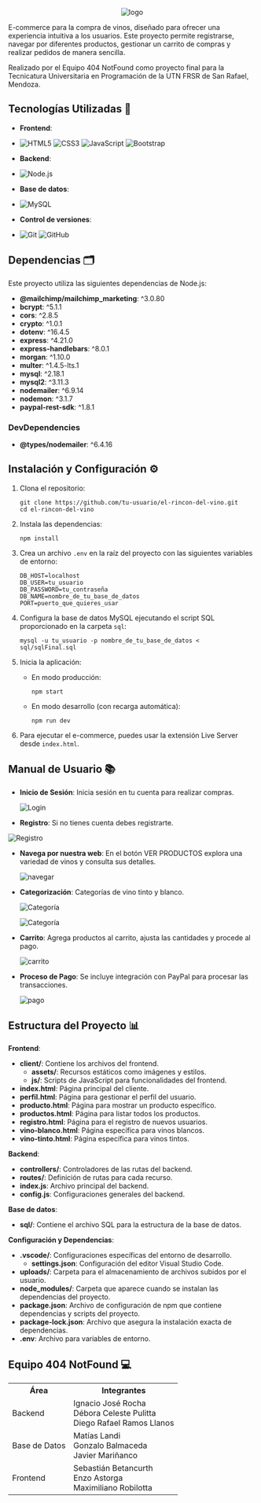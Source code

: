 <div align="center">

  ![logo](client/assets/logovino.svg)

</div>


E-commerce para la compra de vinos, diseñado para ofrecer una experiencia intuitiva a los usuarios. Este proyecto permite registrarse, navegar por diferentes productos, gestionar un carrito de compras y realizar pedidos de manera sencilla.

Realizado por el Equipo 404 NotFound como proyecto final para la Tecnicatura Universitaria en Programación de la UTN FRSR de San Rafael, Mendoza.

## Tecnologías Utilizadas 🧰

- **Frontend**:
- ![HTML5](https://img.shields.io/badge/HTML5-E34F26?style=for-the-badge&logo=html5&logoColor=white) ![CSS3](https://img.shields.io/badge/CSS3-1572B6?style=for-the-badge&logo=css3&logoColor=white) ![JavaScript](https://img.shields.io/badge/JavaScript-F7DF1E?style=for-the-badge&logo=javascript&logoColor=black) ![Bootstrap](https://img.shields.io/badge/Bootstrap-7952B3?style=for-the-badge&logo=bootstrap&logoColor=white)

- **Backend**:
- ![Node.js](https://img.shields.io/badge/Node.js-339933?style=for-the-badge&logo=nodedotjs&logoColor=white)
  
- **Base de datos**:
- ![MySQL](https://img.shields.io/badge/MySQL-4479A1?style=for-the-badge&logo=mysql&logoColor=white)
- **Control de versiones**:
- ![Git](https://img.shields.io/badge/Git-F05032?style=for-the-badge&logo=git&logoColor=white) ![GitHub](https://img.shields.io/badge/GitHub-181717?style=for-the-badge&logo=github&logoColor=white)

## Dependencias 🗂

Este proyecto utiliza las siguientes dependencias de Node.js:

- **@mailchimp/mailchimp_marketing**: ^3.0.80
- **bcrypt**: ^5.1.1
- **cors**: ^2.8.5
- **crypto**: ^1.0.1
- **dotenv**: ^16.4.5
- **express**: ^4.21.0
- **express-handlebars**: ^8.0.1
- **morgan**: ^1.10.0
- **multer**: ^1.4.5-lts.1
- **mysql**: ^2.18.1
- **mysql2**: ^3.11.3
- **nodemailer**: ^6.9.14
- **nodemon**: ^3.1.7
- **paypal-rest-sdk**: ^1.8.1

### DevDependencies

- **@types/nodemailer**: ^6.4.16

## Instalación y Configuración ⚙️

1. Clona el repositorio:

    ```
    git clone https://github.com/tu-usuario/el-rincon-del-vino.git
    cd el-rincon-del-vino
    ```

2. Instala las dependencias:

    ```
    npm install
    ```

3. Crea un archivo `.env` en la raíz del proyecto con las siguientes variables de entorno:

    ```
    DB_HOST=localhost
    DB_USER=tu_usuario
    DB_PASSWORD=tu_contraseña
    DB_NAME=nombre_de_tu_base_de_datos
    PORT=puerto_que_quieres_usar
    ```

4. Configura la base de datos MySQL ejecutando el script SQL proporcionado en la carpeta `sql`:

    ```
    mysql -u tu_usuario -p nombre_de_tu_base_de_datos < sql/sqlFinal.sql
    ```

5. Inicia la aplicación:

    - En modo producción:

        ```
        npm start
        ```

    - En modo desarrollo (con recarga automática):

        ```
        npm run dev
        ```

6. Para ejecutar el e-commerce, puedes usar la extensión Live Server desde `index.html`.

## Manual de Usuario 📚

- **Inicio de Sesión**: Inicia sesión en tu cuenta para realizar compras.
  
  ![Login](client/assets/login.png)

- **Registro**: Si no tienes cuenta debes registrarte.

![Registro](client/assets/registro.png)
  
- **Navega por nuestra web**: En el botón VER PRODUCTOS explora una variedad de vinos y consulta sus detalles.
  
  ![navegar](client/assets/navegación.png)

- **Categorización**: Categorías de vino tinto y blanco.
  
  ![Categoría](client/assets/vino-tinto.png)
  
  ![Categoría](client/assets/vino-blanco.png)
  
- **Carrito**: Agrega productos al carrito, ajusta las cantidades y procede al pago.
  
  ![carrito](client/assets/carrito.png)
  
- **Proceso de Pago**: Se incluye integración con PayPal para procesar las transacciones.
  
  ![pago](client/assets/PayPal.png)


## Estructura del Proyecto 📊

**Frontend**:
- **client/**: Contiene los archivos del frontend.
  - **assets/**: Recursos estáticos como imágenes y estilos.
  - **js/**: Scripts de JavaScript para funcionalidades del frontend.
- **index.html**: Página principal del cliente.
- **perfil.html**: Página para gestionar el perfil del usuario.
- **producto.html**: Página para mostrar un producto específico.
- **productos.html**: Página para listar todos los productos.
- **registro.html**: Página para el registro de nuevos usuarios.
- **vino-blanco.html**: Página específica para vinos blancos.
- **vino-tinto.html**: Página específica para vinos tintos.

**Backend**:
- **controllers/**: Controladores de las rutas del backend.
- **routes/**: Definición de rutas para cada recurso.
- **index.js**: Archivo principal del backend.
- **config.js**: Configuraciones generales del backend.

**Base de datos**:
- **sql/**: Contiene el archivo SQL para la estructura de la base de datos.

**Configuración y Dependencias**:
- **.vscode/**: Configuraciones específicas del entorno de desarrollo.
  - **settings.json**: Configuración del editor Visual Studio Code.
- **uploads/**: Carpeta para el almacenamiento de archivos subidos por el usuario.
- **node_modules/**: Carpeta que aparece cuando se instalan las dependencias del proyecto.
- **package.json**: Archivo de configuración de npm que contiene dependencias y scripts del proyecto.
- **package-lock.json**: Archivo que asegura la instalación exacta de dependencias.
- **.env**: Archivo para variables de entorno.


## Equipo 404 NotFound 💻
<table> 
  <tr> 
    <th>Área</th> <th>Integrantes</th> 
  </tr> 
  <tr> 
    <td>Backend</td> 
    <td>Ignacio José Rocha<br>Débora Celeste Pulitta<br>Diego Rafael Ramos Llanos</td> 
  </tr> 
  <tr> 
    <td>Base de Datos</td> 
    <td>Matías Landi<br>Gonzalo Balmaceda<br>Javier Mariñanco</td> 
  </tr> 
  <tr> 
    <td>Frontend</td> <td>Sebastián Betancurth<br>Enzo Astorga<br>Maximiliano Robilotta</td> 
  </tr> 
</table>


